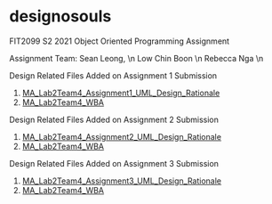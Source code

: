 # designosouls
FIT2099 S2 2021 Object Oriented Programming Assignment

Assignment Team:
Sean Leong, \n
Low Chin Boon \n 
Rebecca Nga \n

Design Related Files Added on Assignment 1 Submission
1. [MA_Lab2Team4_Assignment1_UML_Design_Rationale](design-docs/MA_Lab2Team4_Assignment1_UML_Design_Rationale.pdf)
2. [MA_Lab2Team4_WBA](design-docs/MA_Lab2Team4_WBA.pdf)

Design Related Files Added on Assignment 2 Submission
1. [MA_Lab2Team4_Assignment2_UML_Design_Rationale](design-docs/MA_Lab2Team4_Assignment2_Amendments_to_Design_Rationale.pdf)
2. [MA_Lab2Team4_WBA](design-docs/MA_Lab2Team4_WBA_v2.pdf)

Design Related Files Added on Assignment 3 Submission
1. [MA_Lab2Team4_Assignment3_UML_Design_Rationale](design-docs/MA_Lab2Team4_Assignment3_Amendments_to_Design_Rationale.pdf)
2. [MA_Lab2Team4_WBA](design-docs/MA_Lab2Team4_WBA_v3.pdf)
